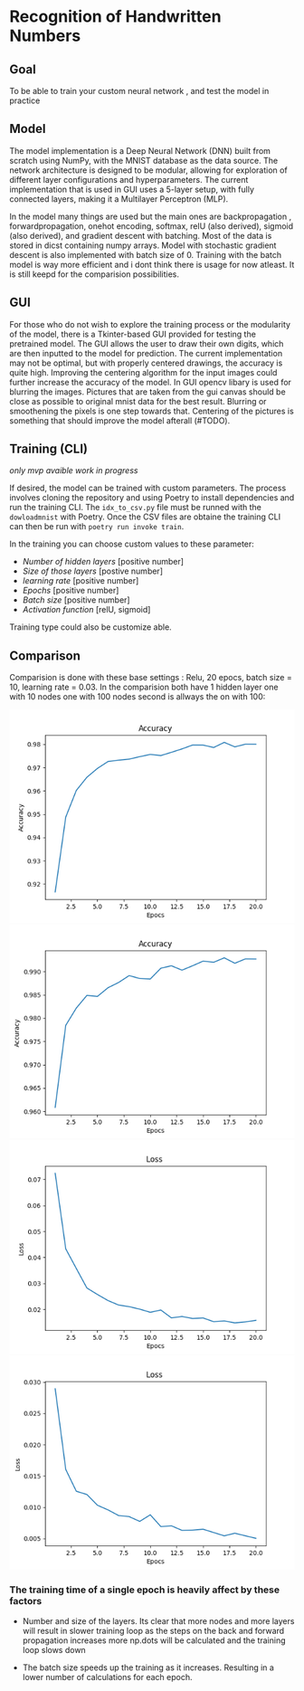 # Recognition of Handwritten Numbers

##  Goal
To be able to train your custom neural network , and test the model in practice

## Model

The model implementation is a Deep Neural Network (DNN) built from scratch using NumPy, with the MNIST database as the data source. The network architecture is designed to be modular, allowing for exploration of different layer configurations and hyperparameters. The current implementation that is used in GUI uses a 5-layer setup, with fully connected layers, making it a Multilayer Perceptron (MLP). 

In the model many things are used but the main ones are backpropagation , forwardpropagation, onehot encoding, softmax, relU (also derived), sigmoid (also derived), and gradient descent with batching. Most of the data is stored in dicst containing numpy arrays. Model with stochastic gradient descent is also implemented with batch size of 0. Training with the batch model is way more efficient and i dont think there is usage for now atleast. It is still keepd for the comparision possibilities.


## GUI

For those who do not wish to explore the training process or the modularity of the model, there is a Tkinter-based GUI provided for testing the pretrained model. The GUI allows the user to draw their own digits, which are then inputted to the model for prediction. The current implementation may not be optimal, but with properly centered drawings, the accuracy is quite high. Improving the centering algorithm for the input images could further increase the accuracy of the model. In GUI opencv libary is used for blurring the images. Pictures that are taken from the gui canvas should be close as possible to original mnist data for the best result. Blurring or smoothening the pixels is one step towards that. Centering of the pictures is something that should improve the model afterall (#TODO). 

## Training (CLI)
*only mvp avaible work in progress*

If desired, the model can be trained with custom parameters. The process involves cloning the repository and using Poetry to install dependencies and run the training CLI. The `idx_to_csv.py` file must be runned with the `dowloadmnist` with Poetry. Once the CSV files are obtaine the training CLI can then be run with `poetry run invoke train`.  

In the training you can choose custom values to these parameter:
- *Number of hidden layers* [positive number]
- *Size of those layers* [postive number]
- *learning rate* [positive number]
- *Epochs* [positive number]
- *Batch size* [positive number] 
- *Activation function* [relU, sigmoid]

Training type could also be customize able. 

## Comparison
Comparision is done with these base settings : Relu, 20 epocs, batch size = 10, learning rate = 0.03.
In the comparision both have 1 hidden layer one with 10 nodes one with 100 nodes second is allways the on with 100:

![10 nodes](https://github.com/JuusoSaavalainen/Neural-network-with-numpy/blob/main/documentation/acc2010.png)
![100 nodes](https://github.com/JuusoSaavalainen/Neural-network-with-numpy/blob/main/documentation/acc20100.png)
![10 nodes](https://github.com/JuusoSaavalainen/Neural-network-with-numpy/blob/main/documentation/loss2010.png)
![100 nodes](https://github.com/JuusoSaavalainen/Neural-network-with-numpy/blob/main/documentation/loss20100.png)

### The training time of a single epoch is heavily affect by these factors
- Number and size of the layers. Its clear that more nodes and more layers will result in slower training loop as the steps on the back and forward propagation increases more np.dots will be calculated and the training loop slows down

- The batch size speeds up the training as it increases. Resulting in a lower number of calculations for each epoch. 


